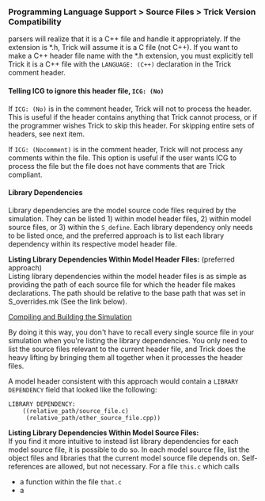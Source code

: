 ### Programming Language Support > Source Files > Trick Version Compatibility

 parsers will realize that it is a C++ file and handle it appropriately. If the extension is *.h, Trick will assume it is a C file (not C++). If you want to make a C++ header file name with the *.h extension, you must explicitly tell Trick it is a C++ file with the `LANGUAGE: (C++)` declaration in the Trick comment header.

#### Telling ICG to ignore this header file, `ICG: (No)`

If `ICG: (No)` is in the comment header, Trick will not to process the header. This is useful if the header contains anything that Trick cannot process, or if the programmer wishes Trick to skip this header. For skipping entire sets of headers, see next item.

If `ICG: (Nocomment)` is in the comment header, Trick will not process any comments within the file. This option is useful if the user wants ICG to process the file but the file does not have comments that are Trick compliant.

#### Library Dependencies
Library dependencies are the model source code files required by the simulation.
They can be listed 1) within model header files, 2) within model source files,
or 3) within the `S_define`. Each library dependency only needs to be listed once,
and the preferred approach is to list each library dependency within its
respective model header file.

<b>Listing Library Dependencies Within Model Header Files:</b> (preferred approach)<br>
Listing library dependencies within the model header files is as simple as
providing the path of each source file for which the header file makes
declarations. The path should be relative to the base path that was set in
S_overrides.mk (See the link below).

[Compiling and Building the Simulation](https://nasa.github.io/trick/tutorial/ATutAnalyticSim#compiling-and-building-the-simulation)

By doing it this way, you don't have to recall every single source file in your
simulation when you're listing the library dependencies. You only need to list
the source files relevant to the current header file, and Trick does the heavy
lifting by bringing them all together when it processes the header files.

A model header consistent with this approach would contain a
`LIBRARY DEPENDENCY` field that looked like the following:<br>
```
LIBRARY DEPENDENCY:
    ((relative_path/source_file.c)
     (relative_path/other_source_file.cpp))
```

<b>Listing Library Dependencies Within Model Source Files:</b><br>
If you find it more intuitive to instead list library dependencies for each
model source file, it is possible to do so. In each model source file, list the
object files and libraries that the current model source file depends on.
Self-references are allowed, but not necessary. For a file `this.c` which calls
* a function within the file `that.c`
* a
